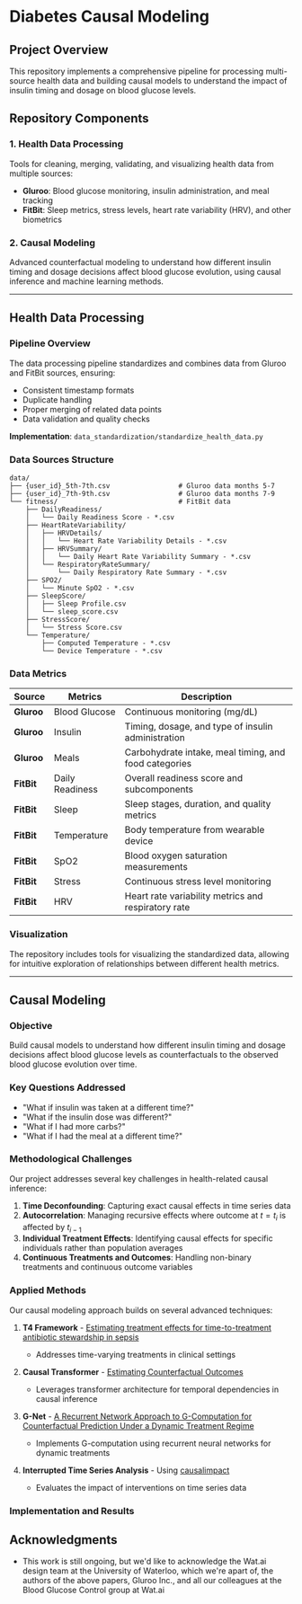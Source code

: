 # Diabetes Causal Modeling

## Project Overview
This repository implements a comprehensive pipeline for processing multi-source health data and building causal models to understand the impact of insulin timing and dosage on blood glucose levels.

## Repository Components

### 1. Health Data Processing
Tools for cleaning, merging, validating, and visualizing health data from multiple sources:
- **Gluroo**: Blood glucose monitoring, insulin administration, and meal tracking
- **FitBit**: Sleep metrics, stress levels, heart rate variability (HRV), and other biometrics

### 2. Causal Modeling
Advanced counterfactual modeling to understand how different insulin timing and dosage decisions affect blood glucose evolution, using causal inference and machine learning methods.

---

## Health Data Processing

### Pipeline Overview
The data processing pipeline standardizes and combines data from Gluroo and FitBit sources, ensuring:
- Consistent timestamp formats
- Duplicate handling
- Proper merging of related data points
- Data validation and quality checks

**Implementation**: `data_standardization/standardize_health_data.py`

### Data Sources Structure
```
data/
├── {user_id}_5th-7th.csv                 # Gluroo data months 5-7
├── {user_id}_7th-9th.csv                 # Gluroo data months 7-9
└── fitness/                              # FitBit data
    ├── DailyReadiness/
    │   └── Daily Readiness Score - *.csv
    ├── HeartRateVariability/
    │   ├── HRVDetails/
    │   │   └── Heart Rate Variability Details - *.csv
    │   ├── HRVSummary/
    │   │   └── Daily Heart Rate Variability Summary - *.csv
    │   └── RespiratoryRateSummary/
    │       └── Daily Respiratory Rate Summary - *.csv
    ├── SPO2/
    │   └── Minute SpO2 - *.csv
    ├── SleepScore/
    │   ├── Sleep Profile.csv
    │   └── sleep_score.csv
    ├── StressScore/
    │   └── Stress Score.csv
    └── Temperature/
        ├── Computed Temperature - *.csv
        └── Device Temperature - *.csv
```

### Data Metrics

| Source | Metrics | Description |
|--------|---------|-------------|
| **Gluroo** | Blood Glucose | Continuous monitoring (mg/dL) |
| **Gluroo** | Insulin | Timing, dosage, and type of insulin administration |
| **Gluroo** | Meals | Carbohydrate intake, meal timing, and food categories |
| **FitBit** | Daily Readiness | Overall readiness score and subcomponents |
| **FitBit** | Sleep | Sleep stages, duration, and quality metrics |
| **FitBit** | Temperature | Body temperature from wearable device |
| **FitBit** | SpO2 | Blood oxygen saturation measurements |
| **FitBit** | Stress | Continuous stress level monitoring |
| **FitBit** | HRV | Heart rate variability metrics and respiratory rate |

### Visualization
The repository includes tools for visualizing the standardized data, allowing for intuitive exploration of relationships between different health metrics.

---

## Causal Modeling

### Objective
Build causal models to understand how different insulin timing and dosage decisions affect blood glucose levels as counterfactuals to the observed blood glucose evolution over time.

### Key Questions Addressed
- "What if insulin was taken at a different time?"
- "What if the insulin dose was different?"
- "What if I had more carbs?"
- "What if I had the meal at a different time?"

### Methodological Challenges

Our project addresses several key challenges in health-related causal inference:

1. **Time Deconfounding**: Capturing exact causal effects in time series data
2. **Autocorrelation**: Managing recursive effects where outcome at $t=t_i$ is affected by $t_{i-1}$
3. **Individual Treatment Effects**: Identifying causal effects for specific individuals rather than population averages
4. **Continuous Treatments and Outcomes**: Handling non-binary treatments and continuous outcome variables

### Applied Methods

Our causal modeling approach builds on several advanced techniques:

1. **T4 Framework** - [Estimating treatment effects for time-to-treatment antibiotic stewardship in sepsis](https://pmc.ncbi.nlm.nih.gov/articles/PMC10135432/)
   - Addresses time-varying treatments in clinical settings

2. **Causal Transformer** - [Estimating Counterfactual Outcomes](https://arxiv.org/abs/2204.07258)
   - Leverages transformer architecture for temporal dependencies in causal inference

3. **G-Net** - [A Recurrent Network Approach to G-Computation for Counterfactual Prediction Under a Dynamic Treatment Regime](https://proceedings.mlr.press/v158/li21a.html)
   - Implements G-computation using recurrent neural networks for dynamic treatments

4. **Interrupted Time Series Analysis** - Using [causalimpact](https://pypi.org/project/causalimpact/)
   - Evaluates the impact of interventions on time series data

### Implementation and Results

## Acknowledgments
- This work is still ongoing, but we'd like to acknowledge the Wat.ai design team at the University of Waterloo, which we're apart of, the authors of the above papers, Gluroo Inc., and all our colleagues at the Blood Glucose Control group at Wat.ai
